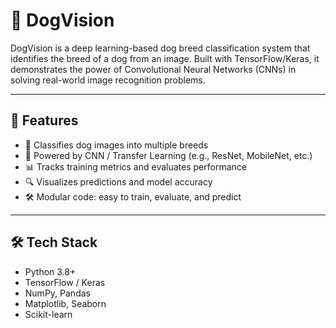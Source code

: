 # 🐶 DogVision

DogVision is a deep learning-based dog breed classification system that identifies the breed of a dog from an image. Built with TensorFlow/Keras, it demonstrates the power of Convolutional Neural Networks (CNNs) in solving real-world image recognition problems.



---

## 🚀 Features

- 🐾 Classifies dog images into multiple breeds
- 🧠 Powered by CNN / Transfer Learning (e.g., ResNet, MobileNet, etc.)
- 📊 Tracks training metrics and evaluates performance
- 🔍 Visualizes predictions and model accuracy
- 🛠️ Modular code: easy to train, evaluate, and predict

---

## 🛠️ Tech Stack

- Python 3.8+
- TensorFlow / Keras
- NumPy, Pandas
- Matplotlib, Seaborn
- Scikit-learn





